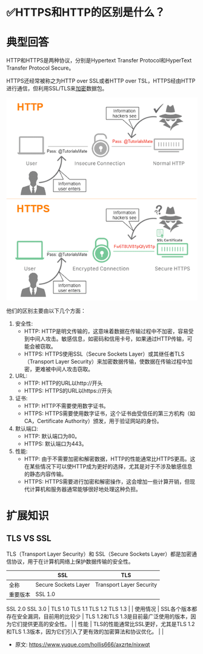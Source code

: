 # ✅HTTPS和HTTP的区别是什么？
<!--page header-->

<a name="tCMwX"></a>
# 典型回答
HTTP和HTTPS是两种协议，分别是Hypertext Transfer Protocol和HyperText Transfer Protocol Secure。

HTTPS还经常被称之为HTTP over SSL或者HTTP over TSL，HTTPS经由HTTP进行通信，但利用SSL/TLS来[加密](https://zh.wikipedia.org/wiki/%E5%8A%A0%E5%AF%86)数据包。

![HTTP Vs HTTPS (www.tutorialsmate.com).png](./img/UXWI1P8ry2eq_ywT/1698481085767-925e51fd-a290-4357-acbc-9f4bca16906c-044619.png)

他们的区别主要由以下几个方面：

1. 安全性:
   - HTTP: HTTP是明文传输的，这意味着数据在传输过程中不加密，容易受到中间人攻击。敏感信息，如密码和信用卡号，如果通过HTTP传输，可能会被窃取。
   - HTTPS: HTTPS使用SSL（Secure Sockets Layer）或其继任者TLS（Transport Layer Security）来加密数据传输，使数据在传输过程中加密，更难被中间人攻击窃取。
2. URL:
   - HTTP: HTTP的URL以http://开头
   - HTTPS: HTTPS的URL以https://开头
3. 证书:
   - HTTP: HTTP不需要使用数字证书。
   - HTTPS: HTTPS需要使用数字证书，这个证书由受信任的第三方机构（如CA，Certificate Authority）颁发，用于验证网站的身份。
4. 默认端口:
   - HTTP: 默认端口为80。
   - HTTPS: 默认端口为443。
5. 性能:
   - HTTP: 由于不需要加密和解密数据，HTTP的性能通常比HTTPS更高。这在某些情况下可以使HTTP成为更好的选择，尤其是对于不涉及敏感信息的静态内容传输。
   - HTTPS: HTTPS需要进行加密和解密操作，这会增加一些计算开销，但现代计算机和服务器通常能够很好地处理这种负担。

<a name="eJ1tf"></a>
# 扩展知识

<a name="hHuHH"></a>
## TLS VS SSL

TLS（Transport Layer Security）和 SSL（Secure Sockets Layer）都是加密通信协议，用于在计算机网络上保护数据传输的安全性。

|  | SSL | TLS |
| --- | --- | --- |
| 全称 | Secure Sockets Layer | Transport Layer Security |
| 重要版本 | SSL 1.0
SSL 2.0
SSL 3.0 | TLS 1.0
TLS 1.1
TLS 1.2
TLS 1.3 |
| 使用情况 | SSL各个版本都存在安全漏洞，目前用的比较少 | TLS 1.2和TLS 1.3是目前最广泛使用的版本，因为它们提供更高的安全性。 |
| 性能 | TLS的性能通常比SSL更好，尤其是TLS 1.2和TLS 1.3版本，因为它们引入了更有效的加密算法和协议优化。 |  |



<!--page footer-->
- 原文: <https://www.yuque.com/hollis666/axzrte/nixwqt>